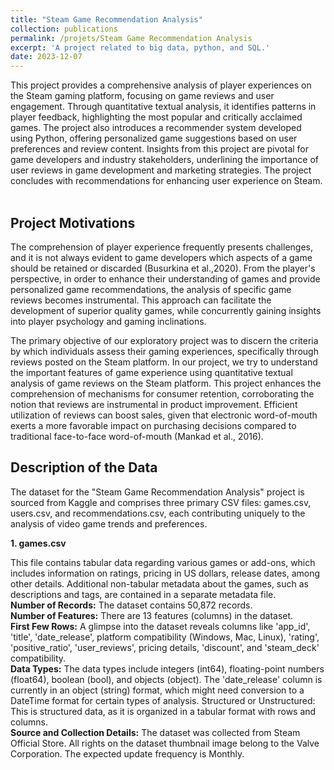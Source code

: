 ```yaml
---
title: "Steam Game Recommendation Analysis"
collection: publications
permalink: /projets/Steam Game Recommendation Analysis
excerpt: 'A project related to big data, python, and SQL.'
date: 2023-12-07
---
```




This project provides a comprehensive analysis of player experiences on the Steam 
gaming platform, focusing on game reviews and user engagement. Through 
quantitative textual analysis, it identifies patterns in player feedback, highlighting the 
most popular and critically acclaimed games. The project also introduces a recommender 
system developed using Python, offering personalized game suggestions based on user 
preferences and review content. Insights from this project are pivotal for game 
developers and industry stakeholders, underlining the importance of user reviews in 
game development and marketing strategies. The project concludes with 
recommendations for enhancing user experience on Steam.
<br>
<br>

**Project Motivations**
-----------------
The comprehension of player experience frequently presents challenges, and it is not 
always evident to game developers which aspects of a game should be retained or discarded 
(Busurkina et al.,2020). From the player's perspective, in order to enhance their understanding 
of games and provide personalized game recommendations, the analysis of specific game 
reviews becomes instrumental. This approach can facilitate the development of superior quality 
games, while concurrently gaining insights into player psychology and gaming inclinations. 

The primary objective of our exploratory project was to discern the criteria by which individuals 
assess their gaming experiences, specifically through reviews posted on the Steam platform.
In our project, we try to understand the important features of game experience using 
quantitative textual analysis of game reviews on the Steam platform.
This project enhances the comprehension of mechanisms for consumer retention, 
corroborating the notion that reviews are instrumental in product improvement. Efficient 
utilization of reviews can boost sales, given that electronic word-of-mouth exerts a more 
favorable impact on purchasing decisions compared to traditional face-to-face word-of-mouth 
(Mankad et al., 2016).
<br>

**Description of the Data**
-----------------
The dataset for the "Steam Game Recommendation Analysis" project is sourced from Kaggle and comprises three primary CSV files: games.csv, users.csv, and recommendations.csv, each contributing uniquely to the analysis of video game trends and preferences.

**1. games.csv**  

This file contains tabular data regarding various games or add-ons, which 
includes information on ratings, pricing in US dollars, release dates, among other details. 
Additional non-tabular metadata about the games, such as descriptions and tags, are contained 
in a separate metadata file.  
**Number of Records:** The dataset contains 50,872 records.  
**Number of Features:** There are 13 features (columns) in the dataset.  
**First Few Rows:** A glimpse into the dataset reveals columns like 'app_id', 'title', 'date_release', 
platform compatibility (Windows, Mac, Linux), 'rating', 'positive_ratio', 'user_reviews', pricing 
details, 'discount', and 'steam_deck' compatibility.  
**Data Types:** The data types include integers (int64), floating-point numbers (float64), boolean 
(bool), and objects (object). The 'date_release' column is currently in an object (string) format, 
which might need conversion to a DateTime format for certain types of analysis.
Structured or Unstructured: This is structured data, as it is organized in a tabular format with 
rows and columns.  
**Source and Collection Details:** The dataset was collected from Steam Official Store. All rights 
on the dataset thumbnail image belong to the Valve Corporation. The expected update 
frequency is Monthly.  

